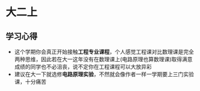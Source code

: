 # 大二上
## 学习心得
- 这个学期你会真正开始接触**工程专业课程**，个人感觉工程课对比数理课是完全两种思维，因此若在大一这年没有在数理课上(电路原理也算数理课)取得满意成绩的同学也不必沮丧，说不定你在工程课程可以大放异彩
- 建议在大一下就选修**电路原理实验**，不然就会像作者一样一学期要上三门实验课，十分痛苦

